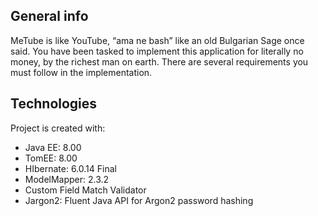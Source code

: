 ## General info
MeTube is like YouTube, “ama ne bash” like an old Bulgarian Sage once said. You have been tasked to implement this application for literally no money, by the richest man on earth. There are several requirements you must follow in the implementation.

## Technologies
Project is created with:
* Java EE: 8.00
* TomEE: 8.00
* HIbernate: 6.0.14 Final
* ModelMapper: 2.3.2
* Custom Field Match Validator
* Jargon2: Fluent Java API for Argon2 password hashing
